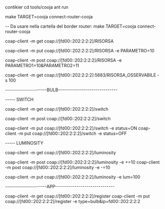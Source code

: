 contikier
cd tools/cooja
ant run

make TARGET=cooja connect-router-cooja

-- Da usare nella cartella del border router:
make TARGET=cooja connect-router-cooja

coap-client -m get coap://[fd00::202:2:2:2]/RISORSA

coap-client -m put coap://[fd00::202:2:2:2]/RISORSA -e PARAMETRO=10

coap-client -m post coap://[fd00::202:2:2:2]/RISORSA -e PARAMETRO1=10\&PARAMETRO2=11

coap-client -m get coap://[fd00::202:2:2:2]:5683/RISORSA_OSSERVABILE -s 100


---------------------BULB------------------------------

----- SWITCH

coap-client -m get coap://[fd00::202:2:2:2]/switch 

coap-client -m post coap://[fd00::202:2:2:2]/switch 

coap-client -m put coap://[fd00::202:2:2:2]/switch -e status=ON
coap-client -m put coap://[fd00::202:2:2:2]/switch -e status=OFF

----- LUMINOSITY

coap-client -m get coap://[fd00::202:2:2:2]/luminosity

coap-client -m post coap://[fd00::202:2:2:2]/luminosity -e +=10
coap-client -m post coap://[fd00::202:2:2:2]/luminosity -e -=10

coap-client -m put coap://[fd00::202:2:2:2]/luminosity -e lum=100

---------------------APP------------------------------

coap-client -m get coap://[fd00::202:2:2:2]/register
coap-client -m put coap://[fd00::202:2:2:2]/register -e type=bulb\&ip=fd00::202:2:2:2